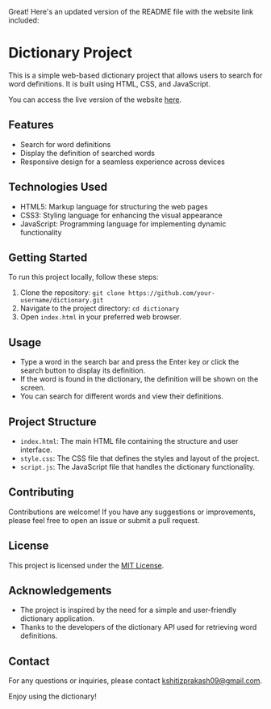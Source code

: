 Great! Here's an updated version of the README file with the website link included:

# Dictionary Project

This is a simple web-based dictionary project that allows users to search for word definitions. It is built using HTML, CSS, and JavaScript.

You can access the live version of the website [here](https://lingualookup.netlify.app/).

## Features

- Search for word definitions
- Display the definition of searched words
- Responsive design for a seamless experience across devices

## Technologies Used

- HTML5: Markup language for structuring the web pages
- CSS3: Styling language for enhancing the visual appearance
- JavaScript: Programming language for implementing dynamic functionality

## Getting Started

To run this project locally, follow these steps:

1. Clone the repository: `git clone https://github.com/your-username/dictionary.git`
2. Navigate to the project directory: `cd dictionary`
3. Open `index.html` in your preferred web browser.

## Usage

- Type a word in the search bar and press the Enter key or click the search button to display its definition.
- If the word is found in the dictionary, the definition will be shown on the screen.
- You can search for different words and view their definitions.

## Project Structure

- `index.html`: The main HTML file containing the structure and user interface.
- `style.css`: The CSS file that defines the styles and layout of the project.
- `script.js`: The JavaScript file that handles the dictionary functionality.

## Contributing

Contributions are welcome! If you have any suggestions or improvements, please feel free to open an issue or submit a pull request.

## License

This project is licensed under the [MIT License](LICENSE).

## Acknowledgements

- The project is inspired by the need for a simple and user-friendly dictionary application.
- Thanks to the developers of the dictionary API used for retrieving word definitions.

## Contact

For any questions or inquiries, please contact [kshitizprakash09@gmail.com](kshitizprakash09@gmail.com).

Enjoy using the dictionary!
